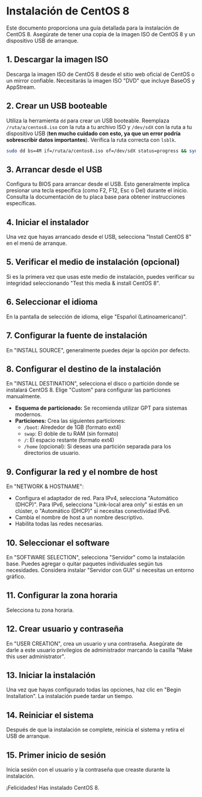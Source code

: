 # Instalación de CentOS 8


Este documento proporciona una guía detallada para la instalación de CentOS 8. Asegúrate de tener una copia de la imagen ISO de CentOS 8 y un dispositivo USB de arranque.


## 1. Descargar la imagen ISO

Descarga la imagen ISO de CentOS 8 desde el sitio web oficial de CentOS o un mirror confiable.  Necesitarás la imagen ISO "DVD" que incluye BaseOS y AppStream.


## 2. Crear un USB booteable

Utiliza la herramienta `dd` para crear un USB booteable.  Reemplaza `/ruta/a/centos8.iso` con la ruta a tu archivo ISO y `/dev/sdX` con la ruta a tu dispositivo USB (**ten mucho cuidado con esto, ya que un error podría sobrescribir datos importantes**). Verifica la ruta correcta con `lsblk`.

```bash
sudo dd bs=4M if=/ruta/a/centos8.iso of=/dev/sdX status=progress && sync
```

## 3. Arrancar desde el USB

Configura tu BIOS para arrancar desde el USB.  Esto generalmente implica presionar una tecla específica (como F2, F12, Esc o Del) durante el inicio. Consulta la documentación de tu placa base para obtener instrucciones específicas.


## 4. Iniciar el instalador

Una vez que hayas arrancado desde el USB, selecciona "Install CentOS 8" en el menú de arranque.


## 5. Verificar el medio de instalación (opcional)

Si es la primera vez que usas este medio de instalación, puedes verificar su integridad seleccionando "Test this media & install CentOS 8".


## 6. Seleccionar el idioma

En la pantalla de selección de idioma, elige "Español (Latinoamericano)".


## 7. Configurar la fuente de instalación

En "INSTALL SOURCE", generalmente puedes dejar la opción por defecto.


## 8. Configurar el destino de la instalación

En "INSTALL DESTINATION", selecciona el disco o partición donde se instalará CentOS 8.  Elige "Custom" para configurar las particiones manualmente.

* **Esquema de particionado:**  Se recomienda utilizar GPT para sistemas modernos.
* **Particiones:** Crea las siguientes particiones:
    * `/boot`:  Alrededor de 1GB (formato ext4)
    * `swap`:  El doble de tu RAM (sin formato)
    * `/`: El espacio restante (formato ext4)
    * `/home` (opcional): Si deseas una partición separada para los directorios de usuario.

## 9. Configurar la red y el nombre de host

En "NETWORK & HOSTNAME":

* Configura el adaptador de red.  Para IPv4, selecciona "Automático (DHCP)". Para IPv6, selecciona "Link-local area only" si estás en un clúster, o "Automático (DHCP)" si necesitas conectividad IPv6.
* Cambia el nombre de host a un nombre descriptivo.
* Habilita todas las redes necesarias.

## 10. Seleccionar el software

En "SOFTWARE SELECTION", selecciona "Servidor" como la instalación base.  Puedes agregar o quitar paquetes individuales según tus necesidades.  Considera instalar "Servidor con GUI" si necesitas un entorno gráfico.


## 11. Configurar la zona horaria

Selecciona tu zona horaria.


## 12. Crear usuario y contraseña

En "USER CREATION", crea un usuario y una contraseña.  Asegúrate de darle a este usuario privilegios de administrador marcando la casilla "Make this user administrator".


## 13. Iniciar la instalación

Una vez que hayas configurado todas las opciones, haz clic en "Begin Installation".  La instalación puede tardar un tiempo.


## 14. Reiniciar el sistema

Después de que la instalación se complete, reinicia el sistema y retira el USB de arranque.


## 15. Primer inicio de sesión

Inicia sesión con el usuario y la contraseña que creaste durante la instalación.


¡Felicidades! Has instalado CentOS 8.
